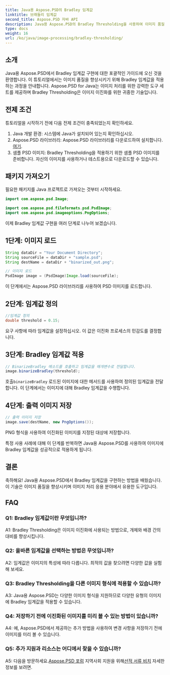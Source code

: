 ```yaml
---
title: Java용 Aspose.PSD의 Bradley 임계값
linktitle: 브래들리 임계값
second_title: Aspose.PSD 자바 API
description: Java용 Aspose.PSD의 Bradley Thresholding을 사용하여 이미지 품질을 향상합니다. 효과적인 이미지 이진화를 위한 단계별 가이드를 따르세요.
type: docs
weight: 16
url: /ko/java/image-processing/bradley-thresholding/
---
```

## 소개

Java용 Aspose.PSD에서 Bradley 임계값 구현에 대한 포괄적인 가이드에 오신 것을 환영합니다. 이 튜토리얼에서는 이미지 품질을 향상시키기 위해 Bradley 임계값을 적용하는 과정을 안내합니다. Aspose.PSD for Java는 이미지 처리를 위한 강력한 도구 세트를 제공하며 Bradley Thresholding은 이미지 이진화를 위한 귀중한 기술입니다.

## 전제 조건

튜토리얼을 시작하기 전에 다음 전제 조건이 충족되었는지 확인하세요.

1. Java 개발 환경: 시스템에 Java가 설치되어 있는지 확인하십시오.
2.  Aspose.PSD 라이브러리: Aspose.PSD 라이브러리를 다운로드하여 설치합니다.[여기](https://releases.aspose.com/psd/java/).
3. 샘플 PSD 이미지: Bradley Thresholding을 적용하기 위한 샘플 PSD 이미지를 준비합니다. 자신의 이미지를 사용하거나 테스트용으로 다운로드할 수 있습니다.

## 패키지 가져오기

필요한 패키지를 Java 프로젝트로 가져오는 것부터 시작하세요.

```java
import com.aspose.psd.Image;

import com.aspose.psd.fileformats.psd.PsdImage;
import com.aspose.psd.imageoptions.PngOptions;
```

이제 Bradley 임계값 구현을 여러 단계로 나누어 보겠습니다.

## 1단계: 이미지 로드

```java
String dataDir = "Your Document Directory";
String sourceFile = dataDir + "sample.psd";
String destName = dataDir + "binarized_out.png";

// 이미지 로드
PsdImage image = (PsdImage)Image.load(sourceFile);
```

이 단계에서는 Aspose.PSD 라이브러리를 사용하여 PSD 이미지를 로드합니다.

## 2단계: 임계값 정의

```java
//임계값 정의
double threshold = 0.15;
```

요구 사항에 따라 임계값을 설정하십시오. 이 값은 이진화 프로세스의 민감도를 결정합니다.

## 3단계: Bradley 임계값 적용

```java
// BinarizeBradley 메소드를 호출하고 임계값을 매개변수로 전달합니다.
image.binarizeBradley(threshold);
```

 호출`binarizeBradley` 로드된 이미지에 대한 메서드를 사용하여 정의된 임계값을 전달합니다. 이 단계에서는 이미지에 대해 Bradley 임계값을 수행합니다.

## 4단계: 출력 이미지 저장

```java
// 출력 이미지 저장
image.save(destName, new PngOptions());
```

PNG 형식을 사용하여 이진화된 이미지를 지정된 대상에 저장합니다.

특정 사용 사례에 대해 이 단계를 반복하면 Java용 Aspose.PSD를 사용하여 이미지에 Bradley 임계값을 성공적으로 적용하게 됩니다.

## 결론

축하해요! Java용 Aspose.PSD에서 Bradley 임계값을 구현하는 방법을 배웠습니다. 이 기술은 이미지 품질을 향상시키며 이미지 처리 응용 분야에서 유용한 도구입니다.

## FAQ

### Q1: Bradley 임계값이란 무엇입니까?

A1: Bradley Thresholding은 이미지 이진화에 사용되는 방법으로, 개체와 배경 간의 대비를 향상시킵니다.

### Q2: 올바른 임계값을 선택하는 방법은 무엇입니까?

A2: 임계값은 이미지의 특성에 따라 다릅니다. 최적의 값을 찾으려면 다양한 값을 실험해 보세요.

### Q3: Bradley Thresholding을 다른 이미지 형식에 적용할 수 있습니까?

A3: Java용 Aspose.PSD는 다양한 이미지 형식을 지원하므로 다양한 유형의 이미지에 Bradley 임계값을 적용할 수 있습니다.

### Q4: 저장하기 전에 이진화된 이미지를 미리 볼 수 있는 방법이 있습니까?

A4: 예, Aspose.PSD에서 제공하는 추가 방법을 사용하여 변경 사항을 저장하기 전에 이미지를 미리 볼 수 있습니다.

### Q5: 추가 지원과 리소스는 어디에서 찾을 수 있습니까?

 A5: 다음을 방문하세요.[Aspose.PSD 포럼](https://forum.aspose.com/c/psd/34) 지역사회 지원을 위해[선적 서류 비치](https://reference.aspose.com/psd/java/) 자세한 정보를 보려면.